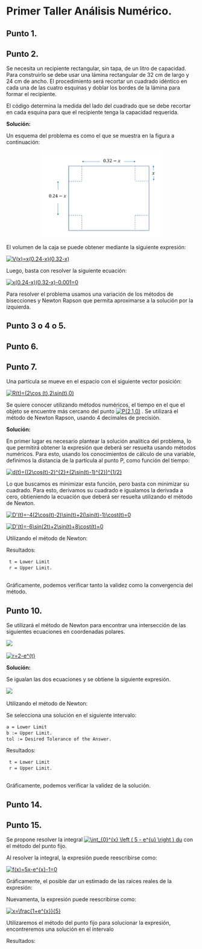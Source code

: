 # Primer Taller Análisis Numérico.

## Punto 1. 


## Punto 2. 

Se necesita un recipiente rectangular, sin tapa, de un litro de capacidad. Para construirlo se debe usar una lámina rectangular de 32 cm de largo y 24 cm de ancho. El procedimiento será recortar un cuadrado idéntico en cada una de las cuatro esquinas y doblar los bordes de la lámina para formar el recipiente. 

El código determina la medida del lado del cuadrado que se debe recortar en cada esquina para que el recipiente tenga la capacidad requerida. 

**Solución:** 

Un esquema del problema es como el que se muestra en la figura a continuación: 

<p align="center">
  <img src="BOX.png" width="320" heigth="240">
</p>

El volumen de la caja se puede obtener mediante la siguiente expresión:

<a href="https://www.codecogs.com/eqnedit.php?latex=V(x)=x(0.24-x)(0.32-x)" target="_blank"><img src="https://latex.codecogs.com/gif.latex?V(x)=x(0.24-x)(0.32-x)" title="V(x)=x(0.24-x)(0.32-x)" /></a>

Luego, basta con resolver la siguiente ecuación: 

<a href="https://www.codecogs.com/eqnedit.php?latex=V(x)=x(0.24-x)(0.32-x)" target="_blank"><img src="https://latex.codecogs.com/gif.latex?x(0.24-x)(0.32-x)-0.001=0" title="x(0.24-x)(0.32-x)-0.001=0" /></a>

Para resolver el problema usamos una variación de los métodos de bisecciones y Newton Rapson que permita aproximarse a la solución por la izquierda.

## Punto 3 o 4 o 5.  

## Punto 6. 
 
## Punto 7.  
Una partícula se mueve en el espacio con el siguiente vector posición: 

<a href="https://www.codecogs.com/eqnedit.php?latex=R(t)=(2\cos&space;(t),2\sin(t),0)" target="_blank"><img src="https://latex.codecogs.com/gif.latex?R(t)=(2\cos&space;(t),2\sin(t),0)" title="R(t)=(2\cos (t),2\sin(t),0)" /></a>

Se quiere conocer utilizando métodos numéricos, el tiempo en el que el objeto se encuentre más cercano del punto <a href="https://www.codecogs.com/eqnedit.php?latex=P(2,1,0)" target="_blank"><img src="https://latex.codecogs.com/gif.latex?P(2,1,0)" title="P(2,1,0)" /></a> . Se utilizará el método de Newton Rapson, usando 4 decimales de precisión. 

**Solución:** 

En primer lugar es necesario plantear la solución analítica del problema, lo que permitirá obtener la expresión que deberá ser resuelta usando métodos numéricos. Para esto, usando los conocimientos de cálculo de una variable, definimos la distancia de la partícula al punto P, como función del tiempo: 

<a href="https://www.codecogs.com/eqnedit.php?latex=d(t)=((2\cos(t)-2)^{2}&plus;(2\sin(t)-1)^{2})^{1/2}" target="_blank"><img src="https://latex.codecogs.com/gif.latex?d(t)=((2\cos(t)-2)^{2}&plus;(2\sin(t)-1)^{2})^{1/2}" title="d(t)=((2\cos(t)-2)^{2}+(2\sin(t)-1)^{2})^{1/2}" /></a>

Lo que buscamos es minimizar esta función, pero basta con minimizar su cuadrado. Para esto, derivamos su cuadrado e igualamos la derivada a cero, obtieniendo la ecuación que deberá ser resuelta utilizando el método de Newton.

<a href="https://www.codecogs.com/eqnedit.php?latex=D'(t)=-4(2\cos(t)-2)\sin(t)&plus;2(\sin(t)-1)\cost(t)" target="_blank"><img src="https://latex.codecogs.com/gif.latex?D'(t)=-4(2\cos(t)-2)\sin(t)&plus;2(\sin(t)-1)\cost(t)=0" title="D'(t)=-4(2\cos(t)-2)\sin(t)+2(\sin(t)-1)\cost(t)=0" /></a>

<a href="https://www.codecogs.com/eqnedit.php?latex=D'(t)=-6\sin(2t)&plus;2\sin(t)&plus;8\cost(t)" target="_blank"><img src="https://latex.codecogs.com/gif.latex?D'(t)=-6\sin(2t)&plus;2\sin(t)&plus;8\cost(t)=0" title="D'(t)=-6\sin(2t)+2\sin(t)+8\cost(t)=0" /></a>

Utilizando el método de Newton: 


Resultados: 

```
 t = Lower Limit 
 r = Upper Limit.  
 
```

Gráficamente, podemos verificar tanto la validez como la convergencia del método. 



## Punto 10.

Se utilizará el método de Newton para encontrar una intersección de las siguientes ecuaciones en coordenadas polares. 

<a href="https://www.codecogs.com/eqnedit.php?latex=r=2&plus;\cos&space;(3t)" target="_blank"><img src="https://latex.codecogs.com/gif.latex?r=2&plus;\cos&space;(3t)"/></a>

<a href="https://www.codecogs.com/eqnedit.php?latex=r=2-e^{t}" target="_blank"><img src="https://latex.codecogs.com/gif.latex?r=2-e^{t}" title="r=2-e^{t}" /></a>

**Solución:** 
                                                                                              
Se igualan las dos ecuaciones y se obtiene la siguiente expresión. 

<a href="https://www.codecogs.com/eqnedit.php?latex=r=2-e^{t}" target="_blank"><img src="https://latex.codecogs.com/gif.latex?\cos&space;(3t)+e^{t}=0"/></a>

Utilizando el método de Newton: 

Se selecciona una solución en el siguiente intervalo: 

```
a = Lower Limit 
b := Upper Limit.  
tol := Desired Tolerance of the Answer. 
```

Resultados: 

```
 t = Lower Limit 
 r = Upper Limit.  
 
```

Gráficamente, podemos verificar la validez de la solución. 



## Punto 14. 

## Punto 15. 

Se propone resolver la integral <a href="https://www.codecogs.com/eqnedit.php?latex=\int_{0}^{x}&space;\left&space;(&space;5&space;-&space;e^{u}&space;\right&space;)&space;du" target="_blank"><img src="https://latex.codecogs.com/gif.latex?\int_{0}^{x}&space;\left&space;(&space;5&space;-&space;e^{u}&space;\right&space;)&space;du" title="\int_{0}^{x} \left ( 5 - e^{u} \right ) du" /></a> con el método del punto fijo. 

Al resolver la integral, la expresión puede reescribirse como:

<a href="https://www.codecogs.com/eqnedit.php?latex=f(x)=5x-e^{x}-1=0" target="_blank"><img src="https://latex.codecogs.com/gif.latex?f(x)=5x-e^{x}-1=0" title="f(x)=5x-e^{x}-1=0" /></a>

Gráficamente, el posible dar un estimado de las raices reales de la expresión: 

Nuevamenta, la expresión puede reescribirse como: 

<a href="https://www.codecogs.com/eqnedit.php?latex=x=\frac{1&plus;e^{x}}{5}" target="_blank"><img src="https://latex.codecogs.com/gif.latex?x=\frac{1&plus;e^{x}}{5}" title="x=\frac{1+e^{x}}{5}" /></a>

Utilizaremos el método del punto fijo para solucionar la expresión, encontreremos una solución en el intervalo

Resultados: 








